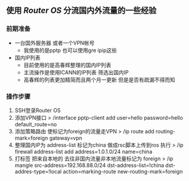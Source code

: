 ## 使用 *Router OS* 分流国内外流量的一些经验

### 前期准备
  - 一台国外服务器 或者一个VPN帐号
    - 我使用的是pptp 也可以使用gre ipip这些
  - 国内IP列表
    - 目前使用的是高春辉整理的国内IP列表
    - 主流操作是使用ICANN的IP列表 筛选出国内IP
    - 高春辉的列表更加精简而且两个月一更新 但是是否有疏漏不得而知
  
### 操作步骤
  1. SSH登录Router OS
  2. 添加VPN接口
    > /interface pptp-client add user=hello password=hello default_route=no
  3. 添加策略路由 使标记为foreign的流量走VPN
    > /ip route add routing-mark=foreign gateway=vpn
  4. 整理国内IP为 address-list 标记为china 做成rsc脚本上传到ros 执行
    > /ip firewall address-list add address=1.0.1.0/24 name=china
  5. 打标签 把来自本地的 去往非国内流量非本地流量标记为 foreign
    > /ip mangle src-address=192.168.88.0/24 dst-address-list=!china dst-addres-type=!local action=marking-route new-routing-mark=foreign 
    
